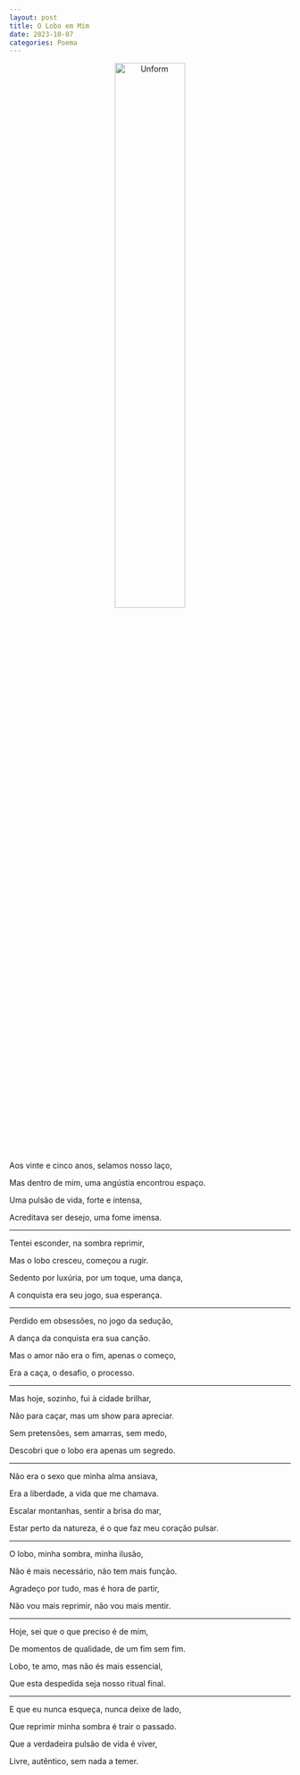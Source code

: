 ```yaml
---
layout: post
title: O Lobo em Mim
date: 2023-10-07
categories: Poema
---
```


<p align="center">
<img src="{{ site.baseurl }}/images/2023-10-08-O-Lobo-em-Mim.png" height="50%" width="50%" alt="Unform" />
</p>

Aos vinte e cinco anos, selamos nosso laço,

Mas dentro de mim, uma angústia encontrou espaço.

Uma pulsão de vida, forte e intensa,

Acreditava ser desejo, uma fome imensa.

---

Tentei esconder, na sombra reprimir,

Mas o lobo cresceu, começou a rugir.

Sedento por luxúria, por um toque, uma dança,

A conquista era seu jogo, sua esperança.

---

Perdido em obsessões, no jogo da sedução,

A dança da conquista era sua canção.

Mas o amor não era o fim, apenas o começo,

Era a caça, o desafio, o processo.

---

Mas hoje, sozinho, fui à cidade brilhar,

Não para caçar, mas um show para apreciar.

Sem pretensões, sem amarras, sem medo,

Descobri que o lobo era apenas um segredo.

---

Não era o sexo que minha alma ansiava,

Era a liberdade, a vida que me chamava.

Escalar montanhas, sentir a brisa do mar,

Estar perto da natureza, é o que faz meu coração pulsar.

---

O lobo, minha sombra, minha ilusão,

Não é mais necessário, não tem mais função.

Agradeço por tudo, mas é hora de partir,

Não vou mais reprimir, não vou mais mentir.

---

Hoje, sei que o que preciso é de mim,

De momentos de qualidade, de um fim sem fim.

Lobo, te amo, mas não és mais essencial,

Que esta despedida seja nosso ritual final.

---

E que eu nunca esqueça, nunca deixe de lado,

Que reprimir minha sombra é trair o passado.

Que a verdadeira pulsão de vida é viver,

Livre, autêntico, sem nada a temer.